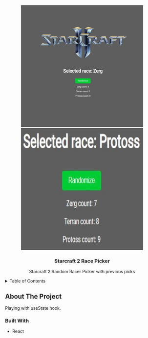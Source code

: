 <a name="readme-top"></a>
<!-- PROJECT LOGO -->
<br />
<div align="center">
    <img src="images/starcraftsplash.jpg" alt="Splash" width="400" height="400">
    <img src="images/starcraftsplash2.jpg" alt="Splash" width="400" height="400">
</div>
<div align="center">
<h3 align="center">Starcraft 2 Race Picker</h3>
  <p align="center">
    Starcraft 2 Random Racer Picker with previous picks
    <br />
  </p>
</div>



<!-- TABLE OF CONTENTS -->
<details>
  <summary>Table of Contents</summary>
  <ol>
    <li>
      <a href="#about-the-project">About The Project</a>
      <ul>
        <li><a href="#built-with">Built With</a></li>
      </ul>
    </li>
  </ol>
</details>



<!-- ABOUT THE PROJECT -->
## About The Project
Playing with useState hook.

### Built With

* React
